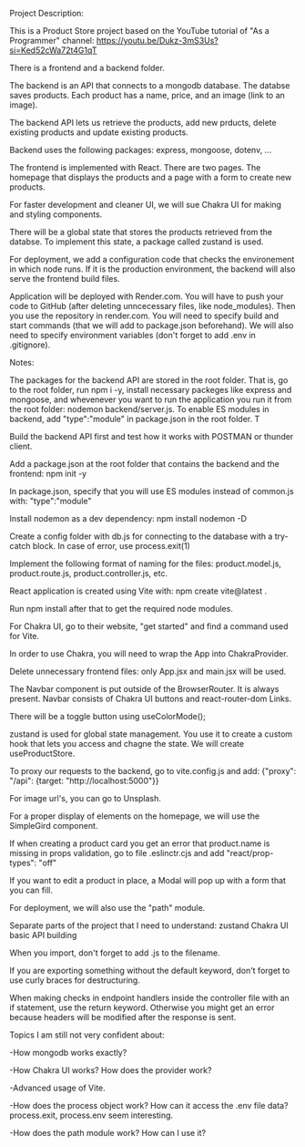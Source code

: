 Project Description: 

This is a Product Store project based on the YouTube tutorial of "As a Programmer"
channel: https://youtu.be/Dukz-3mS3Us?si=Ked52cWa72t4G1qT 

There is a frontend and a backend folder. 

The backend is an API that connects to a mongodb database. The databse saves products. Each product has 
a name, price, and an image (link to an image). 

The backend API lets us retrieve the products, add new prducts, delete existing products and update existing products. 

Backend uses the following packages: express, mongoose, dotenv, ... 

The frontend is implemented with React. There are two pages. The homepage that displays the products and a page with a form to create new products. 

For faster development and cleaner UI, we will sue Chakra UI for making and styling components. 

There will be a global state that stores the products retrieved from the databse. To implement this state, a package called zustand is used. 

For deployment, we add a configuration code that checks the environement in which node runs. 
If it is the production environment, the backend will also serve the frontend build files. 

Application will be deployed with Render.com. You will have to push your code to GitHub (after deleting unncecessary files, like node_modules). Then you use the repository in render.com. You will need to specify build and start commands (that we will add to package.json beforehand). We will also need to specify environment variables (don't forget to add .env in .gitignore).


Notes: 

The packages for the backend API are stored in the root folder. That is, go to the root folder, run npm i -y, install necessary packeges like express and mongoose, and whevenever you want to run the application you run it from the root folder: nodemon backend/server.js. To enable ES modules in backend, add "type":"module" in package.json in the root folder. T

Build the backend API first and test how it works with POSTMAN or thunder client. 

Add a package.json at the root folder that contains the backend and the frontend: npm init -y

In package.json, specify that you will use ES modules instead of common.js with: "type":"module"

Install nodemon as a dev dependency: npm install nodemon -D

Create a  config folder with db.js for connecting to the database with a try-catch block. In case of error, use process.exit(1) 

Implement the following format of naming for the files: product.model.js, product.route.js, product.controller.js, etc. 

React application is created using Vite with: npm create vite@latest . 

Run npm install after that to get the required node modules. 

For Chakra UI, go to their website, "get started" and find a command used for Vite. 

In order to use Chakra, you will need to wrap the App into ChakraProvider. 

Delete unnecessary frontend files: only App.jsx and main.jsx will be used.

The Navbar component is put outside of the BrowserRouter. It is always present. Navbar consists of Chakra UI buttons and react-router-dom Links. 

There will be a toggle button using useColorMode(); 

zustand is used for global state management. You use it to create a custom hook that lets you access and chagne the state. We will create useProductStore. 

To proxy our requests to the backend, go to vite.config.js and add: {"proxy": "/api": {target: "http://localhost:5000"}}

For image url's, you can go to Unsplash. 

For a proper display of elements on the homepage, we will use the SimpleGird component.

If when creating a product card you get an error that product.name is missing in props validation, go to file .eslinctr.cjs and add "react/prop-types": "off"

If you want to edit a product in place, a Modal will pop up with a form that you can fill. 

For deployment, we will also use the "path" module. 

Separate parts of the project that I need to understand:
    zustand 
    Chakra UI 
    basic API building 

When you import, don't forget to add .js to the filename. 

If you are exporting something without the default keyword, don't forget to use curly braces for destructuring. 

When making checks in endpoint handlers inside the controller file with an if statement, use the return 
keyword. Otherwise you might get an error because headers will be modified after the response is sent. 

Topics I am still not very confident about:

-How mongodb works exactly? 

-How Chakra UI works? How does the provider work? 

-Advanced usage of Vite. 

-How does the process object work? How can it access the .env file data? process.exit, process.env seem interesting. 

-How does the path module work? How can I use it? 